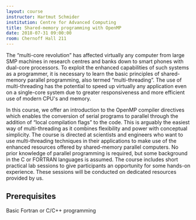 ```yaml
---
layout: course
instructor: Hartmut Schmider
institution: Centre for Advanced Computing
title: Shared-memory programming with OpenMP
date: 2018-07-31 09:00:00
room: Chernoff Hall 211
---
```


The “multi-core revolution” has affected virtually any computer from large SMP
machines in research centres and banks down to smart phones with dual-core
processors. To exploit the enhanced capabilities of such systems as a
programmer, it is necessary to learn the basic principles of shared-memory
parallel programming, also termed “multi-threading”. The use of multi-threading
has the potential to speed up virtually any application even on a single-core
system due to greater responsiveness and more efficient use of modern CPU's and
memory.

In this course, we offer an introduction to the OpenMP compiler directives which
enables the conversion of serial programs to parallel through the addition of
“local compilation flags” to the code. This is arguably the easiest way of
multi-threading as it combines flexibility and power with conceptual simplicity.
The course is directed at scientists and engineers who want to use
multi-threading techniques in their applications to make use of the enhanced
resources offered by shared-memory parallel computers. No prior knowledge of
parallel programming is required, but some background in the C or FORTRAN
languages is assumed. The course includes short practical lab sessions to give
participants an opportunity for some hands-on experience. These sessions will be
conducted on dedicated resources provided by us.

## Prerequisites

Basic Fortran or C/C++ programming
